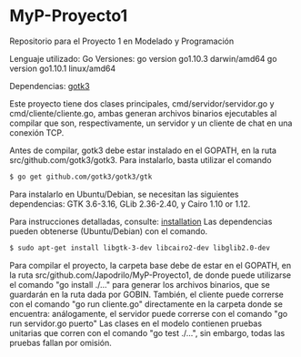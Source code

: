 # MyP-Proyecto1

Repositorio para el Proyecto 1 en Modelado y Programación

Lenguaje utilizado: Go
Versiones: go version go1.10.3 darwin/amd64
           go version go1.10.1 linux/amd64
           
Dependencias: [gotk3](https://github.com/gotk3/gotk3)

Este proyecto tiene dos clases principales, cmd/servidor/servidor.go
y cmd/cliente/cliente.go, ambas generan archivos binarios ejecutables
al compilar que son, respectivamente, un servidor y un cliente de chat
en una conexión TCP.

Antes de compilar, gotk3 debe estar instalado en el GOPATH, en la ruta
src/github.com/gotk3/gotk3.   Para instalarlo, basta utilizar el comando

```bash
$ go get github.com/gotk3/gotk3/gtk
```

Para instalarlo en Ubuntu/Debian, se necesitan las siguientes dependencias:
GTK 3.6-3.16, GLib 2.36-2.40, y Cairo 1.10 or 1.12.

Para instrucciones detalladas, consulte: [installation](https://github.com/gotk3/gotk3/wiki#installation)
Las dependencias pueden obtenerse (Ubuntu/Debian) con el comando.

```bash
$ sudo apt-get install libgtk-3-dev libcairo2-dev libglib2.0-dev
```

Para compilar el proyecto, la carpeta base debe de estar en el GOPATH,
en la ruta src/github.com/Japodrilo/MyP-Proyecto1, de donde puede utilizarse
el comando "go install ./..." para generar los archivos binarios, que se
guardarán en la ruta dada por GOBIN.   También, el cliente puede correrse
con el comando "go run cliente.go" directamente en la carpeta donde se encuentra:
análogamente, el servidor puede correrse con el comando "go run servidor.go puerto"
Las clases en el modelo contienen pruebas unitarias que corren con el comando
"go test ./...", sin embargo, todas las pruebas fallan por omisión.
